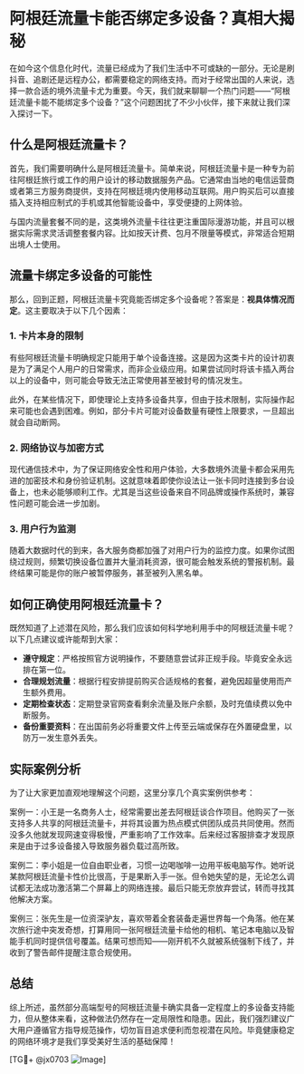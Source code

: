 # 阿根廷流量卡能否绑定多设备？真相大揭秘

在如今这个信息化时代，流量已经成为了我们生活中不可或缺的一部分。无论是刷抖音、追剧还是远程办公，都需要稳定的网络支持。而对于经常出国的人来说，选择一款合适的境外流量卡尤为重要。今天，我们就来聊聊一个热门问题——“阿根廷流量卡能不能绑定多个设备？”这个问题困扰了不少小伙伴，接下来就让我们深入探讨一下。

## 什么是阿根廷流量卡？

首先，我们需要明确什么是阿根廷流量卡。简单来说，阿根廷流量卡是一种专为前往阿根廷旅行或工作的用户设计的移动数据服务产品。它通常由当地的电信运营商或者第三方服务商提供，支持在阿根廷境内使用移动互联网。用户购买后可以直接插入支持相应制式的手机或其他智能设备中，享受便捷的上网体验。

与国内流量套餐不同的是，这类境外流量卡往往更注重国际漫游功能，并且可以根据实际需求灵活调整套餐内容。比如按天计费、包月不限量等模式，非常适合短期出境人士使用。

## 流量卡绑定多设备的可能性

那么，回到正题，阿根廷流量卡究竟能否绑定多个设备呢？答案是：**视具体情况而定**。这主要取决于以下几个因素：

### 1. 卡片本身的限制

有些阿根廷流量卡明确规定只能用于单个设备连接。这是因为这类卡片的设计初衷是为了满足个人用户的日常需求，而非企业级应用。如果尝试同时将该卡插入两台以上的设备中，则可能会导致无法正常使用甚至被封号的情况发生。

此外，在某些情况下，即使理论上支持多设备共享，但由于技术限制，实际操作起来可能也会遇到困难。例如，部分卡片可能对设备数量有硬性上限要求，一旦超出就会自动断网。

### 2. 网络协议与加密方式

现代通信技术中，为了保证网络安全性和用户体验，大多数境外流量卡都会采用先进的加密技术和身份验证机制。这就意味着即使你设法让一张卡同时连接到多台设备上，也未必能够顺利工作。尤其是当这些设备来自不同品牌或操作系统时，兼容性问题可能会进一步加剧。

### 3. 用户行为监测

随着大数据时代的到来，各大服务商都加强了对用户行为的监控力度。如果你试图绕过规则，频繁切换设备位置并大量消耗资源，很可能会触发系统的警报机制。最终结果可能是你的账户被暂停服务，甚至被列入黑名单。

## 如何正确使用阿根廷流量卡？

既然知道了上述潜在风险，那么我们应该如何科学地利用手中的阿根廷流量卡呢？以下几点建议或许能帮到大家：

- **遵守规定**：严格按照官方说明操作，不要随意尝试非正规手段。毕竟安全永远排在第一位。
- **合理规划流量**：根据行程安排提前购买合适规格的套餐，避免因超量使用而产生额外费用。
- **定期检查状态**：定期登录官网查看剩余流量及账户余额，及时充值续费以免中断服务。
- **备份重要资料**：在出国前务必将重要文件上传至云端或保存在外置硬盘里，以防万一发生意外丢失。

## 实际案例分析

为了让大家更加直观地理解这个问题，这里分享几个真实案例供参考：

案例一：小王是一名商务人士，经常需要出差去阿根廷谈合作项目。他购买了一张支持多人共享的阿根廷流量卡，并将其设置为热点模式供团队成员共同使用。然而没多久他就发现网速变得极慢，严重影响了工作效率。后来经过客服排查才发现原来是由于过多设备接入导致服务器负载过高所致。

案例二：李小姐是一位自由职业者，习惯一边喝咖啡一边用平板电脑写作。她听说某款阿根廷流量卡性价比很高，于是果断入手一张。但令她失望的是，无论怎么调试都无法成功激活第二个屏幕上的网络连接。最后只能无奈放弃尝试，转而寻找其他解决方案。

案例三：张先生是一位资深驴友，喜欢带着全套装备走遍世界每一个角落。他在某次旅行途中突发奇想，打算用同一张阿根廷流量卡给他的相机、笔记本电脑以及智能手机同时提供信号覆盖。结果可想而知——刚开机不久就被系统强制下线了，并收到了警告邮件提醒注意合规使用。

## 总结

综上所述，虽然部分高端型号的阿根廷流量卡确实具备一定程度上的多设备支持能力，但从整体来看，这种做法仍然存在一定局限性和隐患。因此，我们强烈建议广大用户遵循官方指导规范操作，切勿盲目追求便利而忽视潜在风险。毕竟健康稳定的网络环境才是我们享受美好生活的基础保障！

[TG💪+ @jx0703 ![Image](https://github.com/user-attachments/assets/dbca1d08-cadb-493c-b0ec-ad6f7a83f270)]